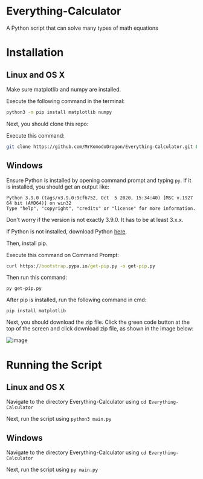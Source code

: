 # Everything-Calculator
A Python script that can solve many types of math equations

# Installation

## Linux and OS X

Make sure matplotlib and numpy are installed. 

Execute the following command in the terminal:

```bash
python3 -m pip install matplotlib numpy
```

Next, you should clone this repo:

Execute this command:

```bash
git clone https://github.com/MrKomodoDragon/Everything-Calculator.git && cd Everything-Calculator
```




## Windows

Ensure Python is installed by opening command prompt and typing `py`. If it is installed, you should get an output like:

```
Python 3.9.0 (tags/v3.9.0:9cf6752, Oct  5 2020, 15:34:40) [MSC v.1927 64 bit (AMD64)] on win32                       
Type "help", "copyright", "credits" or "license" for more information.
```
Don't worry if the version is not exactly 3.9.0. It has to be at least 3.x.x.

If Python is not installed, download Python [here](https://www.python.org/ftp/python/3.9.0/python-3.9.0-amd64.exe).

Then, install pip.

Execute this command on Command Prompt:

```cmd
curl https://bootstrap.pypa.io/get-pip.py -o get-pip.py
```

Then run this command:

```
py get-pip.py
```

After pip is installed, run the following command in cmd: 

```
pip install matplotlib
```

Next, you should download the zip file. Click the green code button at the top of the screen and click download zip file, as shown in the image below: 

![image](https://user-images.githubusercontent.com/74436682/103494228-a58b7c00-4dea-11eb-9063-a0436732630d.png)

# Running the Script

## Linux and OS X

Navigate to the directory Everything-Calculator using `cd Everything-Calculator`

Next, run the script using `python3 main.py`

## Windows

Navigate to the directory Everything-Calculator using `cd Everything-Calculator`

Next, run the script using `py main.py`

